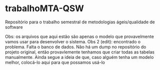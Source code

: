 ﻿# trabalhoMTA-QSW
Repositório para o trabalho semestral de metodologias ágeis/qualidade de software

Obs: os arquivos que aqui estão são apenas o modelo que provavelmente vamos usar para desenvolver o sistema.
Obs 2 (edit): encontrado o problema. Falta o banco de dados. Não há um dump no repositório do projeto original, então provavlemente tenhamos que criar todas as tabelas manualmente. Ainda segue a ideia de que, caso alguém tenha um modelo melhor, colocá-lo aqui para que possamos usá-lo